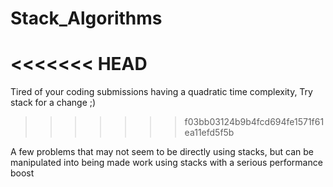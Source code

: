 # Stack_Algorithms
<<<<<<< HEAD
=======
Tired of your coding submissions having a quadratic time complexity, Try stack for a change ;)
>>>>>>> f03bb03124b9b4fcd694fe1571f61ea11efd5f5b

A few problems that may not seem to be directly using stacks, but can be manipulated into being made work using stacks with a serious performance boost
